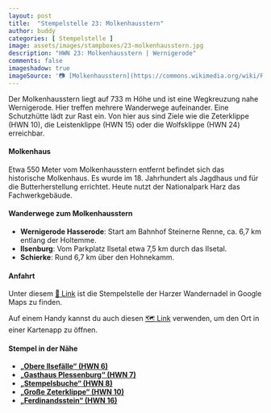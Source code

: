 ```yaml
---
layout: post
title:  "Stempelstelle 23: Molkenhausstern"
author: buddy
categories: [ Stempelstelle ]
image: assets/images/stampboxes/23-molkenhausstern.jpg
description: "HWN 23: Molkenhausstern | Wernigerode"
comments: false
imageshadow: true
imageSource: '📷 [Molkenhausstern](https://commons.wikimedia.org/wiki/File:Molkenhausstern.jpg) von <a href="//commons.wikimedia.org/wiki/User:FB1969" title="User:FB1969">FB1969</a> unter Lizenz [CC BY-SA 4.0](https://creativecommons.org/licenses/by-sa/4.0)'
---
```


Der Molkenhausstern liegt auf 733 m Höhe und ist eine Wegkreuzung nahe Wernigerode. Hier treffen mehrere Wanderwege aufeinander. Eine Schutzhütte lädt zur Rast ein. Von hier aus sind Ziele wie die Zeterklippe (HWN 10), die Leistenklippe (HWN 15) oder die Wolfsklippe (HWN 24) erreichbar.

#### Molkenhaus

Etwa 550 Meter vom Molkenhausstern entfernt befindet sich das historische Molkenhaus. Es wurde im 18. Jahrhundert als Jagdhaus und für die Butterherstellung errichtet. Heute nutzt der Nationalpark Harz das Fachwerkgebäude.

#### Wanderwege zum Molkenhausstern

- **Wernigerode Hasserode**: Start am Bahnhof Steinerne Renne, ca. 6,7 km entlang der Holtemme.
- **Ilsenburg**: Vom Parkplatz Ilsetal etwa 7,5 km durch das Ilsetal.
- **Schierke**: Rund 6,7 km über den Hohnekamm.

#### Anfahrt

Unter diesem [📍 Link](https://www.google.com/maps/dir/?api=1&origin=&destination=51.80771%2C%2010.65779) ist die Stempelstelle der Harzer Wandernadel in Google Maps zu finden.

<div class="android-only">
  Auf einem Handy kannst du auch diesen 
  <a href="geo:51.80771,10.65779">🗺️ Link</a> 
  verwenden, um den Ort in einer Kartenapp zu öffnen.
  <p></p>
</div>

#### Stempel in der Nähe

- [**„Obere Ilsefälle“ (HWN 6)**](/stempelstelle-006-bremer-huette-obere-ilsefaelle)
- [**„Gasthaus Plessenburg“ (HWN 7)**](/stempelstelle-007-gasthaus-plessenburg)
- [**„Stempelsbuche“ (HWN 8)**](/stempelstelle-008-stempelsbuche)
- [**„Große Zeterklippe“ (HWN 10)**](/stempelstelle-010-grosse-zeterklippe)
- [**„Ferdinandsstein“ (HWN 16)**](/stempelstelle-016-ferdinandsstein)
